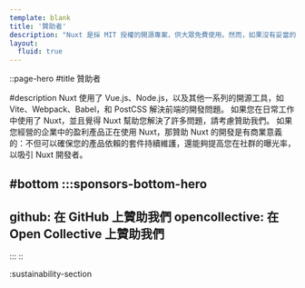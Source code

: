 ```yaml
---
template: blank
title: '贊助者'
description: "Nuxt 是採 MIT 授權的開源專案，供大眾免費使用。然而，如果沒有妥當的資金後援，維護工作很難持續進行。"
layout:
  fluid: true
---
```


::page-hero
#title
贊助者

#description
Nuxt 使用了 Vue.js、Node.js，以及其他一系列的開源工具，如 Vite、Webpack、Babel，和 PostCSS 解決前端的開發問題。
如果您在日常工作中使用了 Nuxt，並且覺得 Nuxt 幫助您解決了許多問題，請考慮贊助我們。
如果您經營的企業中的盈利產品正在使用 Nuxt，那贊助 Nuxt 的開發是有商業意義的：不但可以確保您的產品依賴的套件持續維護，還能夠提高您在社群的曝光率，以吸引 Nuxt 開發者。

#bottom
  :::sponsors-bottom-hero
  ---
  github: 在 GitHub 上贊助我們
  opencollective: 在 Open Collective 上贊助我們
  ---
  :::
::

:sustainability-section

